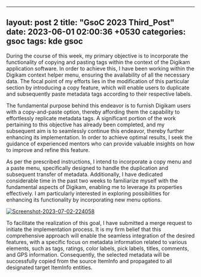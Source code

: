 
---
layout: post 2
title: "GsoC 2023 Third_Post"
date:   2023-06-01 02:00:36 +0530
categories: gsoc
tags: kde gsoc
---

During the course of this week, my primary objective is to incorporate the functionality of copying and pasting tags within the context of the Digikam application software.
In order to achieve this, I have been working within the Digikam context helper menu, ensuring the availability of all the necessary data. The focal point of my efforts lies
in the modification of this particular section by introducing a copy feature, which will enable users to duplicate and subsequently paste metadata tags according to their respective
labels.

The fundamental purpose behind this endeavor is to furnish Digikam users with a copy-and-paste option, thereby affording them the capability to effortlessly replicate metadata tags.
A significant portion of the work pertaining to this objective has already been completed, and my subsequent aim is to seamlessly continue this endeavor, thereby further enhancing its
implementation. In order to achieve optimal results, I seek the guidance of experienced mentors who can provide valuable insights on how to improve and refine this feature.

As per the prescribed instructions, I intend to incorporate a copy menu and a paste menu, specifically designed to handle the duplication and subsequent transfer of metadata.
Additionally, I have dedicated considerable time in the past two weeks to familiarize myself with the fundamental aspects of Digikam, enabling me to leverage its properties effectively.
I am particularly interested in exploring possibilities for enhancing its functionality by incorporating new menu options.


<a href="https://ibb.co/cXkYM2Y"><img src="https://i.ibb.co/S75fWVf/Screenshot-2023-07-02-224058.png" alt="Screenshot-2023-07-02-224058" border="0"></a>

To facilitate the realization of this goal, I have submitted a merge request to initiate the implementation process.
It is my firm belief that this comprehensive approach will enable the seamless integration of the desired features, with a specific focus on metadata information related to various elements,
such as tags, ratings, color labels, pick labels, titles, comments, and GPS information. Consequently, the selected metadata will be successfully copied from the source ItemInfo and propagated
to all designated target ItemInfo entities.
